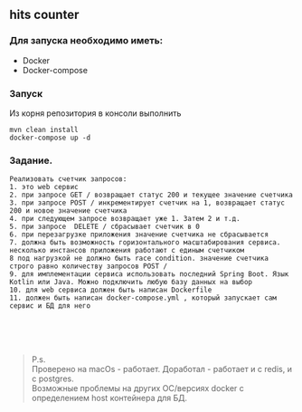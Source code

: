 ## hits counter

### Для запуска необходимо иметь:
* Docker
* Docker-compose

### Запуск
Из корня репозитория в консоли выполнить 
```
mvn clean install
docker-compose up -d
```

### Задание. 
```
Реализовать счетчик запросов:
1. это web сервис
2. при запросе GET / возвращает статус 200 и текущее значение счетчика
3. при запросе POST / инкрементирует счетчик на 1, возвращает статус 200 и новое значение счетчика
4. при следующем запросе возвращает уже 1. Затем 2 и т.д.
5. при запросе  DELETE / сбрасывает счетчик в 0
6. при перезагрузке приложения значение счетчика не сбрасывается
7. должна быть возможность горизонтального масштабирования сервиса. несколько инстансов приложения работают с единым счетчиком
8 под нагрузкой не должно быть race condition. значение счетчика строго равно количеству запросов POST /
9. для имплементации сервиса использовать последний Spring Boot. Язык Kotlin или Java. Можно подключить любую базу данных на выбор
10. для web сервиса должен быть написан Dockerfile 
11. должен быть написан docker-compose.yml , который запускает сам сервис и БД для него
```
<br/><br/><br/>

> P.s.<br/>
> Проверено на macOs - работает. Доработал - работает и с redis, и с postgres. <br/>
> Возможные проблемы на других ОС/версиях docker с определением host контейнера для БД.<br/>
